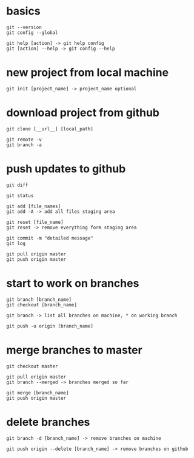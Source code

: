 # basics
```
git --version
git config --global

git help [action] -> git help config
git [action] --help -> git config --help
```
# new project from local machine
```
git init [project_name] -> project_name optional

```

# download project from github
```
git clone [__url__] [local_path]

git remote -v
git branch -a

```

# push updates to github
```
git diff

git status

git add [file_names]
git add -A -> add all files staging area

git reset [file_name]
git reset -> remove everything form staging area

git commit -m "detailed message"
git log

git pull origin master
git push origin master
```

# start to work on branches
```
git branch [branch_name]
git checkout [branch_name]

git branch -> list all branches on machine, * on working branch

git push -u origin [branch_name]
```

# merge branches to master
```
git checkout master

git pull origin master
git branch --merged -> branches merged so far

git merge [branch_name]
git push origin master
```

# delete branches
```
git branch -d [branch_name] -> remove branches on machine

git push origin --delete [branch_name] -> remove branches on github
```
